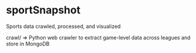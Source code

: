# sportSnapshot

Sports data crawled, processed, and visualized

crawl/ => Python web crawler to extract game-level data across leagues and store in MongoDB
